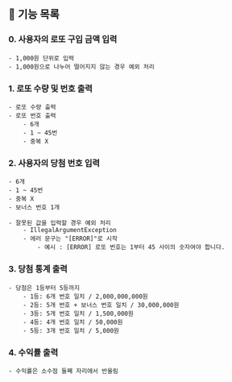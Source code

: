 ## 📃 기능 목록

### 0. 사용자의 로또 구입 금액 입력
```
- 1,000원 단위로 입력
- 1,000원으로 나누어 떨어지지 않는 경우 예외 처리
```

### 1. 로또 수량 및 번호 출력
```
- 로또 수량 출력
- 로또 번호 출력
    - 6개
    - 1 ~ 45번
    - 중복 X
```

### 2. 사용자의 당첨 번호 입력
```
- 6개
- 1 ~ 45번
- 중복 X
- 보너스 번호 1개

- 잘못된 값을 입력할 경우 예외 처리
    - IllegalArgumentException
    - 에러 문구는 "[ERROR]"로 시작
        - 예시 : [ERROR] 로또 번호는 1부터 45 사이의 숫자여야 합니다.
```

### 3. 당첨 통계 출력
```
- 당첨은 1등부터 5등까지 
    - 1등: 6개 번호 일치 / 2,000,000,000원
    - 2등: 5개 번호 + 보너스 번호 일치 / 30,000,000원
    - 3등: 5개 번호 일치 / 1,500,000원
    - 4등: 4개 번호 일치 / 50,000원
    - 5등: 3개 번호 일치 / 5,000원
```

### 4. 수익률 출력
```
- 수익률은 소수점 둘째 자리에서 반올림
```